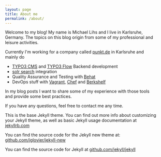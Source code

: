 ```yaml
---
layout: page
title: About me
permalink: /about/
---
```


Welcome to my blog! My name is Michael Lihs and I live in Karlsruhe, Germany. The topics on this blog origin from some of my professional and leisure activities.

Currently I'm working for a company called [punkt.de](http://www.punkt.de) in Karlsruhe and mainly do

* [TYPO3 CMS](http://www.typo3.org) and [TYPO3 Flow](http://flow.typo3.org) Backend development
* [solr search](http://lucene.apache.org/solr/) integration
* Quality Assurance and Testing with [Behat](http://behat.org)
* DevOps stuff with [Vagrant](http://vagrantup.com), [Chef](http://chef.io) and [Berkshelf](http://berkshelf.com)

In my blog posts I want to share some of my experience with those tools and provide some best practices.

If you have any questions, feel free to contact me any time.










This is the base Jekyll theme. You can find out more info about customizing your Jekyll theme, as well as basic Jekyll usage documentation at [jekyllrb.com](http://jekyllrb.com/)

You can find the source code for the Jekyll new theme at: [github.com/jglovier/jekyll-new](https://github.com/jglovier/jekyll-new)

You can find the source code for Jekyll at [github.com/jekyll/jekyll](https://github.com/jekyll/jekyll)
